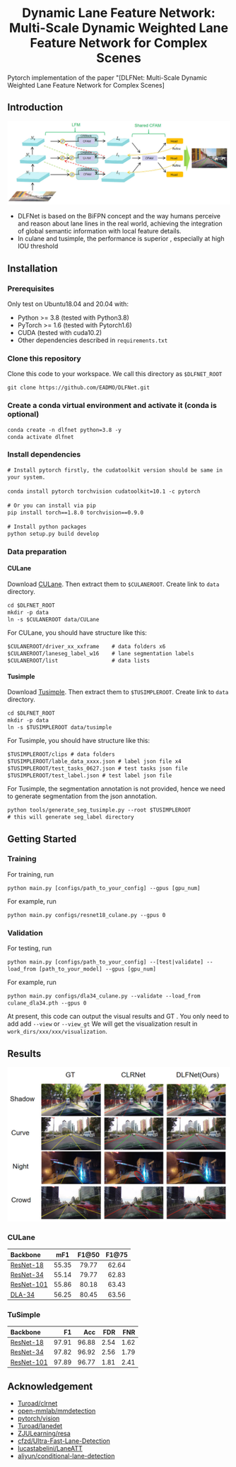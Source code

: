 <div align="center">

# Dynamic Lane Feature Network: Multi-Scale Dynamic Weighted Lane Feature Network for Complex Scenes

</div>



Pytorch implementation of the paper "[DLFNet: Multi-Scale Dynamic Weighted Lane Feature Network for Complex Scenes]

## Introduction
![Arch](img/model.jpg)
- DLFNet is based on the BiFPN concept and the way humans perceive and reason about lane lines in the real world, achieving the integration of global semantic information with local feature details.
-   In culane and tusimple, the performance is superior , especially at high IOU threshold

## Installation

### Prerequisites
Only test on Ubuntu18.04 and 20.04 with:
- Python >= 3.8 (tested with Python3.8)
- PyTorch >= 1.6 (tested with Pytorch1.6)
- CUDA (tested with cuda10.2)
- Other dependencies described in `requirements.txt`

### Clone this repository
Clone this code to your workspace. 
We call this directory as `$DLFNET_ROOT`
```Shell
git clone https://github.com/EADMO/DLFNet.git
```

### Create a conda virtual environment and activate it (conda is optional)

```Shell
conda create -n dlfnet python=3.8 -y
conda activate dlfnet
```

### Install dependencies

```Shell
# Install pytorch firstly, the cudatoolkit version should be same in your system.

conda install pytorch torchvision cudatoolkit=10.1 -c pytorch

# Or you can install via pip
pip install torch==1.8.0 torchvision==0.9.0

# Install python packages
python setup.py build develop
```

### Data preparation

#### CULane

Download [CULane](https://xingangpan.github.io/projects/CULane.html). Then extract them to `$CULANEROOT`. Create link to `data` directory.

```Shell
cd $DLFNET_ROOT
mkdir -p data
ln -s $CULANEROOT data/CULane
```

For CULane, you should have structure like this:
```
$CULANEROOT/driver_xx_xxframe    # data folders x6
$CULANEROOT/laneseg_label_w16    # lane segmentation labels
$CULANEROOT/list                 # data lists
```


#### Tusimple
Download [Tusimple](https://github.com/TuSimple/tusimple-benchmark/issues/3). Then extract them to `$TUSIMPLEROOT`. Create link to `data` directory.

```Shell
cd $DLFNET_ROOT
mkdir -p data
ln -s $TUSIMPLEROOT data/tusimple
```

For Tusimple, you should have structure like this:
```
$TUSIMPLEROOT/clips # data folders
$TUSIMPLEROOT/lable_data_xxxx.json # label json file x4
$TUSIMPLEROOT/test_tasks_0627.json # test tasks json file
$TUSIMPLEROOT/test_label.json # test label json file

```

For Tusimple, the segmentation annotation is not provided, hence we need to generate segmentation from the json annotation. 

```Shell
python tools/generate_seg_tusimple.py --root $TUSIMPLEROOT
# this will generate seg_label directory
```


## Getting Started

### Training
For training, run
```Shell
python main.py [configs/path_to_your_config] --gpus [gpu_num]
```

For example, run
```Shell
python main.py configs/resnet18_culane.py --gpus 0
```

### Validation
For testing, run
```Shell
python main.py [configs/path_to_your_config] --[test|validate] --load_from [path_to_your_model] --gpus [gpu_num]
```

For example, run
```Shell
python main.py configs/dla34_culane.py --validate --load_from culane_dla34.pth --gpus 0
```

At present, this code can output the visual results and GT . You only need to add add `--view` or `--view_gt`
We will get the visualization result in `work_dirs/xxx/xxx/visualization`.


## Results
![Results Show](img/result.jpg)

[assets]: https://github.com/EADMO/DLFNet/releases

### CULane

|   Backbone  |  mF1 | F1@50  | F1@75 |
| :---  |  :---:   |   :---:    | :---:|
| [ResNet-18][assets]     | 55.35  |  79.77   | 62.64 |
| [ResNet-34][assets]     | 55.14  |  79.77   | 62.83 |
| [ResNet-101][assets]     | 55.86 | 80.18   | 63.43 |
| [DLA-34][assets]     | 56.25 |  80.45   | 63.56 |



### TuSimple
|   Backbone   |      F1   | Acc |      FDR     |      FNR   |
|    :---       |          ---:          |       ---:       |       ---:       |      ---:       |
| [ResNet-18][assets]     |    97.91    |   96.88  |    2.54  |  1.62      | 
| [ResNet-34][assets]       |   97.82              |    96.92          |   2.56          |    1.79      | 
| [ResNet-101][assets]      |   97.89|   96.77  |   1.81   |  2.41  |




## Acknowledgement
<!--ts-->
* [Turoad/clrnet](https://github.com/Turoad/clrnet)
* [open-mmlab/mmdetection](https://github.com/open-mmlab/mmdetection)
* [pytorch/vision](https://github.com/pytorch/vision)
* [Turoad/lanedet](https://github.com/Turoad/lanedet)
* [ZJULearning/resa](https://github.com/ZJULearning/resa)
* [cfzd/Ultra-Fast-Lane-Detection](https://github.com/cfzd/Ultra-Fast-Lane-Detection)
* [lucastabelini/LaneATT](https://github.com/lucastabelini/LaneATT)
* [aliyun/conditional-lane-detection](https://github.com/aliyun/conditional-lane-detection)
<!--te-->

